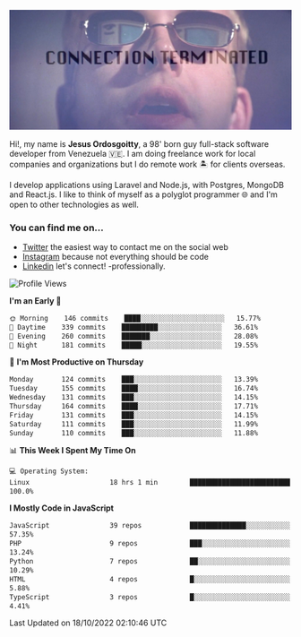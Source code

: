 ![hackers movie reference](./disconnected.jpg)

Hi!, my name is **Jesus Ordosgoitty**, a 98' born guy full-stack software developer from Venezuela 🇻🇪. I am doing freelance work for local companies and organizations but I do remote work 🏝️ for clients overseas. 

I develop applications using Laravel and Node.js, with Postgres, MongoDB and React.js. I like to think of myself as a polyglot programmer 🌐 and I'm open to other technologies as well.

### You can find me on...

- [Twitter](https://twitter.com/jodaz_) the easiest way to contact me on the social web
- [Instagram](https://instagram.com/jodaz_) because not everything should be code
- [Linkedin](https://linkedin.com/in/jodaz) let's connect! -professionally.

<!---
Besides social networks, you can take a look at my [website](https://www.jodaz.xyz) too.
-->

<!--START_SECTION:waka-->
![Profile Views](http://img.shields.io/badge/Profile%20Views-150-blue)

**I'm an Early 🐤** 

```text
🌞 Morning    146 commits    ████░░░░░░░░░░░░░░░░░░░░░   15.77% 
🌆 Daytime    339 commits    █████████░░░░░░░░░░░░░░░░   36.61% 
🌃 Evening    260 commits    ███████░░░░░░░░░░░░░░░░░░   28.08% 
🌙 Night      181 commits    █████░░░░░░░░░░░░░░░░░░░░   19.55%

```
📅 **I'm Most Productive on Thursday** 

```text
Monday       124 commits    ███░░░░░░░░░░░░░░░░░░░░░░   13.39% 
Tuesday      155 commits    ████░░░░░░░░░░░░░░░░░░░░░   16.74% 
Wednesday    131 commits    ███░░░░░░░░░░░░░░░░░░░░░░   14.15% 
Thursday     164 commits    ████░░░░░░░░░░░░░░░░░░░░░   17.71% 
Friday       131 commits    ███░░░░░░░░░░░░░░░░░░░░░░   14.15% 
Saturday     111 commits    ███░░░░░░░░░░░░░░░░░░░░░░   11.99% 
Sunday       110 commits    ███░░░░░░░░░░░░░░░░░░░░░░   11.88%

```


📊 **This Week I Spent My Time On** 

```text
💻 Operating System: 
Linux                    18 hrs 1 min        █████████████████████████   100.0%

```

**I Mostly Code in JavaScript** 

```text
JavaScript               39 repos            ██████████████░░░░░░░░░░░   57.35% 
PHP                      9 repos             ███░░░░░░░░░░░░░░░░░░░░░░   13.24% 
Python                   7 repos             ██░░░░░░░░░░░░░░░░░░░░░░░   10.29% 
HTML                     4 repos             █░░░░░░░░░░░░░░░░░░░░░░░░   5.88% 
TypeScript               3 repos             █░░░░░░░░░░░░░░░░░░░░░░░░   4.41%

```



 Last Updated on 18/10/2022 02:10:46 UTC
<!--END_SECTION:waka-->
